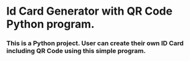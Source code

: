 # Id Card Generator with QR Code Python program.

<h3>This is a Python project. User can create their own ID Card including QR Code using this simple program.</h3>


